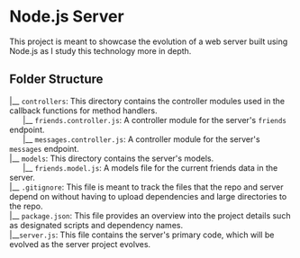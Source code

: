 # Node.js Server

This project is meant to showcase the evolution of a web server built using Node.js as I study this technology more in depth.

## Folder Structure

|__ `controllers`: This directory contains the controller modules used in the callback functions for method handlers.<br>
    &nbsp;&nbsp;&nbsp;&nbsp;&nbsp;&nbsp;|__ `friends.controller.js`: A controller module for the server's `friends` endpoint.<br>
    &nbsp;&nbsp;&nbsp;&nbsp;&nbsp;&nbsp;|__ `messages.controller.js`: A controller module for the server's `messages` endpoint.<br>
|__ `models`: This directory contains the server's models.<br>
    &nbsp;&nbsp;&nbsp;&nbsp;&nbsp;&nbsp;|__ `friends.model.js`: A models file for the current friends data in the server.<br>
|__ `.gitignore`: This file is meant to track the files that the repo and server depend on without having to upload dependencies and large directories to the repo.<br>
|__ `package.json`: This file provides an overview into the project details such as designated scripts and dependency names.<br>
|__`server.js`: This file contains the server's primary code, which will be evolved as the server project evolves.
